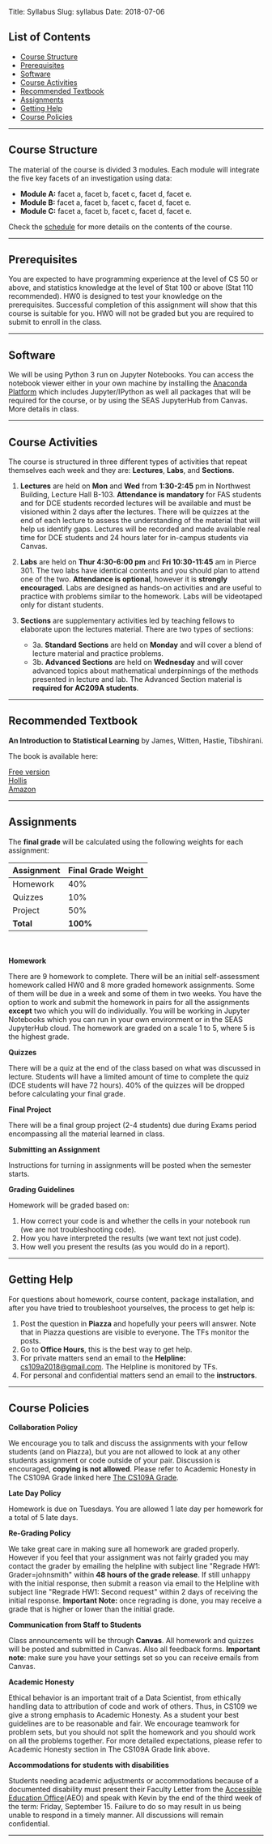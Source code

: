 Title: Syllabus
Slug: syllabus
Date: 2018-07-06

<style>
pre {
  background-color: #F5F5F5;
  display: block;
  font-family: monospace;
  font-size: 14px;
  white-space: pre;
  border-color: #999999;
  border-width: 1px;
  border-style: solid;
  border-radius: 6px;
  margin: 1em 0;
  padding: 5px;
  white-space: pre-wrap;  
} 
.containerMain {
    display: flex;
    width: 100%;
    height: 300px;
}
</style>

## List of Contents
- [Course Structure](#Course-Structure)
- [Prerequisites](#Prerequisites)
- [Software](#Software)
- [Course Activities](#Course-Activities)
- [Recommended Textbook](#Recommended-Textbook)
- [Assignments](#Assignments)
- [Getting Help](#Getting-Help)
- [Course Policies](#Course-Policies)

<hr>

## Course Structure 

The material of the course is divided 3 modules. Each module will integrate the five key facets of an investigation using data:

* **Module A:** facet a, facet b, facet c, facet d, facet e.
* **Module B:** facet a, facet b, facet c, facet d, facet e.
* **Module C:** facet a, facet b, facet c, facet d, facet e.

Check the [schedule](https://add_link_here) for more details on the contents of the course.

<hr>

## Prerequisites 

You are expected to have programming experience at the level of CS 50 or above, and statistics knowledge at the level of Stat 100 or above (Stat 110 recommended). HW0 is designed to test your knowledge on the prerequisites. Successful completion of this assignment will show that this course is suitable for you. HW0 will not be graded but you are required to submit to enroll in the class.

<hr>

## Software

We will be using Python 3 run on Jupyter Notebooks. You can access the notebook viewer either in your own machine by installing the [Anaconda Platform](https://docs.continuum.io/anaconda/) which includes Jupyter/IPython as well all packages that will be required for the course, or by using the SEAS JupyterHub from Canvas. More details in class.

<hr>

## Course Activities

The course is structured in three different types of activities that repeat themselves each week and they are: **Lectures**, **Labs**, and **Sections**.

1. **Lectures** are held on **Mon** and **Wed** from **1:30-2:45** pm in Northwest Building, Lecture Hall B-103. **Attendance is mandatory** for FAS students and for DCE students recorded lectures will be available and must be visioned within 2 days after the lectures. There will be quizzes at the end of each lecture to assess the understanding of the material that will help us identify gaps. Lectures will be recorded and made available real time for DCE students and 24 hours later for in-campus students via Canvas.

2. **Labs** are held on **Thur 4:30-6:00 pm** and **Fri 10:30-11:45** am in Pierce 301. The two labs have identical contents and you should plan to attend one of the two. **Attendance is optional**, however it is **strongly encouraged**. Labs are designed as hands-on activities and are useful to practice with problems similar to the homework. Labs will be videotaped only for distant students.

3. **Sections** are supplementary activities led by teaching fellows to elaborate upon the lectures material. There are two types of sections:
    * 3a. **Standard Sections** are held on **Monday** and will cover a blend of lecture material and practice problems.  
    * 3b. **Advanced Sections** are held on **Wednesday** and will cover advanced topics about mathematical underpinnings of the methods presented in lecture and lab. The Advanced Section material is **required for AC209A students**.

<hr>

## Recommended Textbook

**An Introduction to Statistical Learning** by James, Witten, Hastie, Tibshirani. 

The book is available here:

[Free version](http://www-bcf.usc.edu/~gareth/ISL/)  
[Hollis](http://link.springer.com.ezp-prod1.hul.harvard.edu/book/10.1007%2F978-1-4614-7138-7)  
[Amazon](https://www.amazon.com/Introduction-Statistical-Learning-Applications-Statistics/dp/1461471370)  

<hr>

## Assignments

The **final grade** will be calculated using the following weights for each assignment:

|Assignment|Final Grade Weight|
|-----|-----|
|Homework| 40%|   
|Quizzes|  10%|   
|Project|  50%|     
|**Total**|  **100%**|

<br><br/> 
**Homework**

There are 9 homework to complete. There will be an initial self-assessment homework called HW0 and 8 more graded homework assignments. Some of them will be due in a week and some of them in two weeks. You have the option to work and submit the homework in pairs for all the assignments **except** two which you will do individually. You will be working in Jupyter Notebooks which you can run in your own environment or in the SEAS JupyterHub cloud. The homework are graded on a scale 1 to 5, where 5 is the highest grade.

**Quizzes** 

There will be a quiz at the end of the class based on what was discussed in lecture. Students will have a limited amount of time to complete the quiz (DCE students will have 72 hours). 40% of the quizzes will be dropped before calculating your final grade.

**Final Project**

There will be a final group project (2-4 students) due during Exams period encompassing all the material learned in class.

**Submitting an Assignment**

Instructions for turning in assignments will be posted when the semester starts.

**Grading Guidelines**

Homework will be graded based on:

1. How correct your code is and whether the cells in your notebook run (we are not troubleshooting code).
2. How you have interpreted the results (we want text not just code).
3. How well you present the results (as you would do in a report). 

<hr>

## Getting Help

For questions about homework, course content, package installation, and after you have tried to troubleshoot yourselves, the process to get help is:
  
1. Post the question in **Piazza** and hopefully your peers will answer.  Note that in Piazza questions are visible to everyone. The TFs monitor the posts.
2. Go to **Office Hours**, this is the best way to get help. 
3. For private matters send an email to the **Helpline:** cs109a2018@gmail.com. The Helpline is monitored by TFs.
4. For personal and confidential matters send an email to the **instructors**.

<hr>

## Course Policies  

**Collaboration Policy**
 
We encourage you to talk and discuss the assignments with your fellow students (and on Piazza), but you are not allowed to look at any other students assignment or code outside of your pair.  Discussion is encouraged, **copying is not allowed**. Please refer to Academic Honesty in The CS109A Grade linked here [The CS109A Grade](https://drive.google.com/open?id=1nI_MWoxtx4RUZd45ysUPD7tzmMqIajWz).

**Late Day Policy**

Homework is due on Tuesdays. You are allowed 1 late day per homework for a total of 5 late days.

**Re-Grading Policy**

We take great care in making sure all homework are graded properly. However if you feel that your assignment was not fairly graded you may contact the grader by emailing the helpline with subject line "Regrade HW1: Grader=johnsmith" within **48 hours of the grade release**.
If still unhappy with the initial response, then submit a reason via email to the Helpline with subject line "Regrade HW1: Second request" within 2 days of receiving the initial response. **Important Note:** once regrading is done, you may receive a grade that is higher or lower than the initial grade.

**Communication from Staff to Students**

Class announcements will be through **Canvas**. All homework and quizzes will be posted and submitted in Canvas. Also all feedback forms. **Important note**: make sure you have your settings set so you can receive emails from Canvas.

**Academic Honesty**

Ethical behavior is an important trait of a Data Scientist, from ethically handling data to attribution of code and work of others. Thus, in CS109 we give a strong emphasis to Academic Honesty. As a student your best guidelines are to be reasonable and fair. We encourage teamwork for problem sets, but you should not split the homework and you should work on all the problems together. For more detailed expectations, please refer to Academic Honesty section in The CS109A Grade link above.

**Accommodations for students with disabilities**
 
Students needing academic adjustments or accommodations because of a documented disability must present their Faculty Letter from the [Accessible Education Office](http://www.aeo.fas.harvard.edu/)(AEO) and speak with Kevin by the end of the third week of the term: Friday, September 15.  Failure to do so may result in us being unable to respond in a timely manner. All discussions will remain confidential.

<hr>
